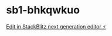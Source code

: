 # sb1-bhkqwkuo

[Edit in StackBlitz next generation editor ⚡️](https://stackblitz.com/~/github.com/omar-44-svg/sb1-bhkqwkuo)